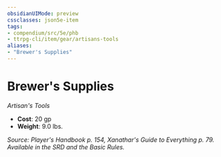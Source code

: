 ```yaml
---
obsidianUIMode: preview
cssclasses: json5e-item
tags:
- compendium/src/5e/phb
- ttrpg-cli/item/gear/artisans-tools
aliases: 
- "Brewer's Supplies"
---
```

# Brewer's Supplies
*Artisan's Tools*  

- **Cost**: 20 gp
- **Weight**: 9.0 lbs.

*Source: Player's Handbook p. 154, Xanathar's Guide to Everything p. 79. Available in the SRD and the Basic Rules.*